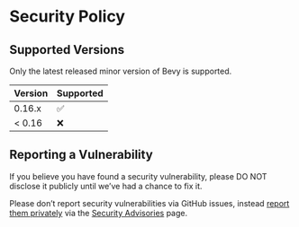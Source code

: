 # Security Policy

## Supported Versions

Only the latest released minor version of Bevy is supported.

<!---
TODO: update when releasing a new version
-->

| Version | Supported          |
| ------- | ------------------ |
| 0.16.x  | :white_check_mark: |
| < 0.16  | :x:                |

## Reporting a Vulnerability

If you believe you have found a security vulnerability, please DO NOT disclose it publicly until we’ve had a chance to fix it.

Please don’t report security vulnerabilities via GitHub issues, instead [report them privately](https://docs.github.com/en/code-security/security-advisories/guidance-on-reporting-and-writing-information-about-vulnerabilities/privately-reporting-a-security-vulnerability) via the [Security Advisories](https://github.com/bevyengine/bevy/security/advisories/new) page.
